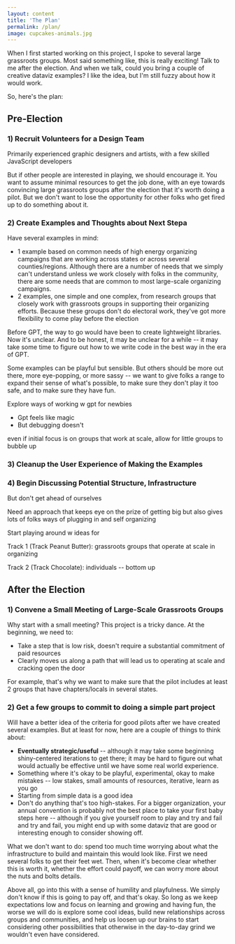 ```yaml
---
layout: content
title: 'The Plan'
permalink: /plan/
image: cupcakes-animals.jpg
---
```


When I first started working on this project, I spoke to several large grassroots groups. Most said something like, this is really exciting! Talk to me after the election. And when we talk, could you bring a couple of creative dataviz examples? I like the idea, but I'm still fuzzy about how it would work.

So, here's the plan:

## Pre-Election

### 1) Recruit Volunteers for a Design Team

Primarily experienced graphic designers and artists, with a few skilled JavaScript developers

But if other people are interested in playing, we should encourage it. You want to assume minimal resources to get the job done, with an eye towards convincing large grassroots groups after the election that it's worth doing a pilot. But we don't want to lose the opportunity for other folks who get fired up to do something about it.


### 2) Create Examples and Thoughts about Next Stepa


Have several examples in mind:
- 1 example based on common needs of high energy organizing campaigns that are working across states or across several counties/regions. Although there are a number of needs that we simply can't understand unless we work closely with folks in the community, there are some needs that are common to most large-scale organizing campaigns.
- 2 examples, one simple and one complex, from research groups that closely work with grassroots groups in supporting their organizing efforts. Because these groups don't do electoral work, they've got more flexibility to come play before the election


Before GPT, the way to go would have been to create lightweight libraries. Now it's unclear. And to be honest, it may be unclear for a while -- it may take some time to figure out how to we write code in the best way in the era of GPT.

Some examples can be playful but sensible.  But others should be more out there, more eye-popping, or more sassy -- we want to give folks a range to expand their sense of what's possible, to make sure they don't play it too safe, and to make sure they have fun.

Explore ways of working w gpt for newbies 
- Gpt feels like magic
- But debugging doesn't 


even if initial focus is on groups that work at scale, allow for little groups to bubble up



### 3) Cleanup the User Experience of Making the Examples


### 4) Begin Discussing Potential Structure, Infrastructure

But don't get ahead of ourselves

Need an approach that keeps eye on the prize of getting big but also gives lots of folks ways of plugging in and self organizing

Start playing around w ideas for 

Track 1 (Track Peanut Butter): grassroots groups that operate at scale in organizing

Track 2 (Track Chocolate):  individuals -- bottom up


## After the Election


### 1) Convene a Small Meeting of Large-Scale Grassroots Groups

Why start with a small meeting? This project is a tricky dance. At the beginning, we need to:
- Take a step that is low risk, doesn't require a substantial commitment of paid resources
- Clearly moves us along a path that will lead us to operating at scale and cracking open the door

For example, that's why we want to make sure that the pilot includes at least 2 groups that have chapters/locals in several states.

### 2) Get a few groups to commit to doing a simple part project

Will have a better idea of the criteria for good pilots after we have created several examples. But at least for now, here are a couple of things to think about:
- __Eventually strategic/useful__ -- although it may take some beginning shiny-centered iterations to get there; it may be hard to figure out what would actually be effective until we have some real world experience.
- Something where it's okay to be playful, experimental, okay to make mistakes -- low stakes, small amounts of resources, iterative, learn as you go
- Starting from simple data is a good idea
- Don't do anything that's too high-stakes. For a bigger organization, your annual convention is probably not the best place to take your first baby steps here -- although if you give yourself room to play and try and fail and try and fail, you might end up with some dataviz that are good or interesting enough to consider showing off.


What we don't want to do: spend too much time worrying about what the infrastructure to build and maintain this would look like. First we need several folks to get their feet wet. Then, when it's become clear whether this is worth it, whether the effort could payoff, we can worry more about the nuts and bolts details.

Above all, go into this with a sense of humility and playfulness. We simply don't know if this is going to pay off, and that's okay. So long as we keep expectations low and focus on learning and growing and having fun, the worse we will do is explore some cool ideas, build new relationships across groups and communities, and help us loosen up our brains to start considering other possibilities that otherwise in the day-to-day grind we wouldn't even have considered.
